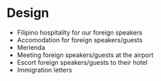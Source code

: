 # Design

* Filipino hospitality for our foreign speakers
* Accomodation for foreign speakers/guests
* Merienda
* Meeting foreign speakers/guests at the airport
* Escort foreign speakers/guests to their hotel
* Immigration letters